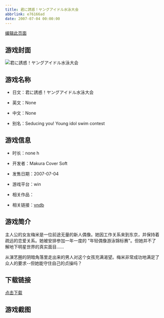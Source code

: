 ```yaml
---
title: 君に誘惑！ヤングアイドル水泳大会
abbrlink: e76166ad
date: 2007-07-04 00:00:00
---
```

[编辑此页面](https://github.com/ACG-3/ADV3-source/blob/main/source/_posts/games/%E5%90%9B%E3%81%AB%E8%AA%98%E6%83%91%EF%BC%81%E3%83%A4%E3%83%B3%E3%82%B0%E3%82%A2%E3%82%A4%E3%83%89%E3%83%AB%E6%B0%B4%E6%B3%B3%E5%A4%A7%E4%BC%9A.md)

## 游戏封面

![君に誘惑！ヤングアイドル水泳大会](https%3A//pan.timero.xyz/onedrive/img_lib_001/%E5%90%9B%E3%81%AB%E8%AA%98%E6%83%91%EF%BC%81%E3%83%A4%E3%83%B3%E3%82%B0%E3%82%A2%E3%82%A4%E3%83%89%E3%83%AB%E6%B0%B4%E6%B3%B3%E5%A4%A7%E4%BC%9A_cover.avif)


## 游戏名称

- 日文：君に誘惑！ヤングアイドル水泳大会
- 英文：None
- 中文：None

- 别名：Seducing you! Young idol swim contest


## 游戏信息

- 时长：none h
- 开发者：Makura Cover Soft
- 发售日期：2007-07-04
- 游戏平台：win
- 相关作品：

- 相关链接：[vndb](https://vndb.org/v12100)


## 游戏简介

主人公的女友梅米是一位前途无量的新人偶像。她因工作关系来到东京，并保持着疏远的恋爱关系。她被安排参加一年一度的 "年轻偶像游泳锦标赛"。但她并不了解地下明星世界的真实面目......

从演艺圈的阴暗角落里走出来的男人对这个女孩充满渴望。梅米非常成功地满足了众人的要求--但她能守住自己的贞操吗？




## 下载链接

[点击下载](https://pan.timero.xyz/onedrive/adv_lib_001/%E5%90%9B%E3%81%AB%E8%AA%98%E6%83%91%EF%BC%81%E3%83%A4%E3%83%B3%E3%82%B0%E3%82%A2%E3%82%A4%E3%83%89%E3%83%AB%E6%B0%B4%E6%B3%B3%E5%A4%A7%E4%BC%9A)


## 游戏截图


